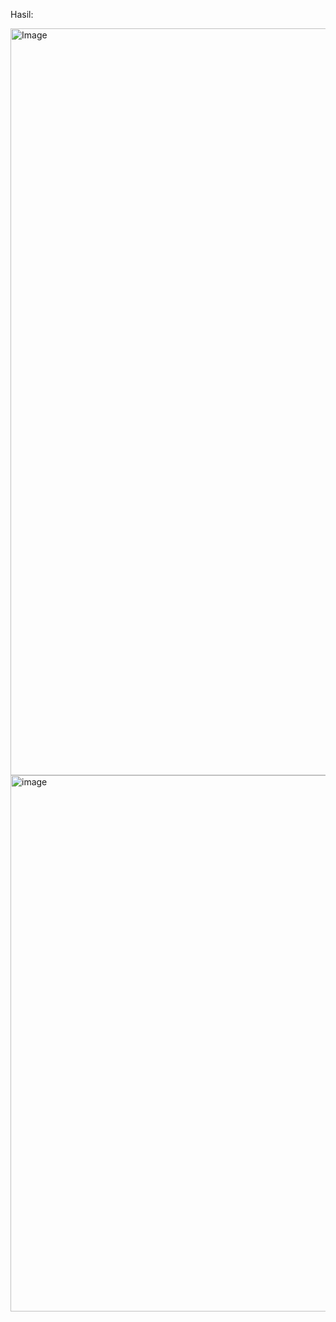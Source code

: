 Hasil:

<img width="1915" height="1195" alt="Image" src="https://github.com/user-attachments/assets/5c396913-030d-4d44-b953-f7af7fb6c9aa" />

<img width="546" height="858" alt="image" src="https://github.com/user-attachments/assets/13fe77e6-adcf-4785-9331-57ccf2e641e8" />


